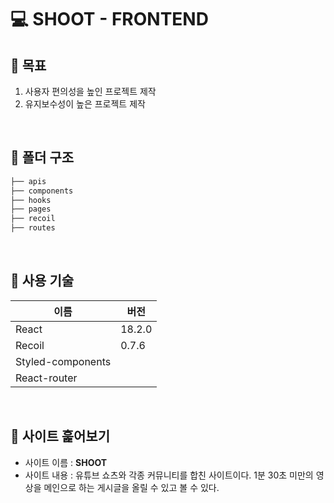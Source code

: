 # 💻 **SHOOT - FRONTEND**

## :key: **목표**
1. 사용자 편의성을 높인 프로젝트 제작
2. 유지보수성이 높은 프로젝트 제작

<br/>

## :open_file_folder: **폴더 구조**
```bash
├── apis
├── components
├── hooks
├── pages
├── recoil
├── routes
```

<br/>

## :floppy_disk: **사용 기술**
|이름|버전|
|--|---|
| React | 18.2.0 |
| Recoil | 0.7.6 |
| Styled-components |
| React-router |

<br/>

## :eyes: **사이트 훑어보기**
* 사이트 이름 : **SHOOT**
* 사이트 내용 : 유튜브 쇼츠와 각종 커뮤니티를 합친 사이트이다. 1분 30초 미만의 영상을 메인으로 하는 게시글을 올릴 수 있고 볼 수 있다.